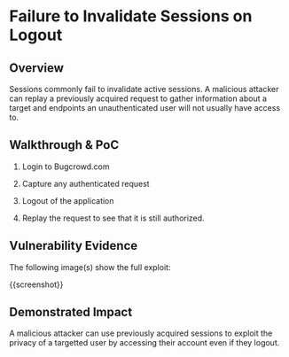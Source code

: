 # Failure to Invalidate Sessions on Logout

## Overview
Sessions commonly fail to invalidate active sessions. A malicious attacker can replay a previously acquired request to gather information about a target and endpoints an unauthenticated user will not usually have access to.

<!--
**Please replace text in each section below**

Authentication Bypass Report

Resources:
- https://owasp.org/www-project-web-security-testing-guide/latest/4-Web_Application_Security_Testing/04-Authentication_Testing/04-Testing_for_Bypassing_Authentication_Schema
- https://www.bugcrowd.com/blog/authentication-bypass/
-->

## Walkthrough & PoC
<!--
Provide a step-by-step walkthrough on how to access the vulnerable authentication mechanism and how to exploit the vulnerability to obtain access or perform a function that is intended to enforce authentication.
Adding a dot-pointed walkthrough with relevant screenshots will speed triage time and result in faster rewards!

Example:

1. Browse to http://<inscope>.com/Login and login as a user that is part of the 'cargo' permissions group.

2. With an Http proxy enabled, click the dropdown at the top left of the page and click 'Freight Control Panel'

3. You will be prompted to enter a key-phrase. Enter 0000001 and hit Submit while your proxy has Intercept enabled.

4. Multiple requests will be made. Forward them until you see a POST with parameters that includes "its_me=nobody"

4. Modify the parameter to "itsme=boom" and turn off interception

5. You should be presented with a panel that includes live depots and allows for redirection and dispatch of shipping.
-->

1. Login to Bugcrowd.com

1. Capture any authenticated request

1. Logout of the application

1. Replay the request to see that it is still authorized.

## Vulnerability Evidence
<!--
Your submission MUST include evidence of the vulnerability and not be theoretical in nature.

For authentication bypass vulnerabilities, include instructions on how to access the vulnerable authentication mechanism and steps to bypass it in order to perform a function or access data not intended for that user.
Provide screenshots to show the functionality accessed without valid authentication. 
-->

The following image(s) show the full exploit:

{{screenshot}}

## Demonstrated Impact
<!--
Explain why this bypass is a risk and how it can be used as an attack vector. If safe, perform a function that is shown to require authentication.

Values are dependent on the type of authentication bypass or session management misconfiguration found and how the application works
-->

A malicious attacker can use previously acquired sessions to exploit the privacy of a targetted user by accessing their account even if they logout.
